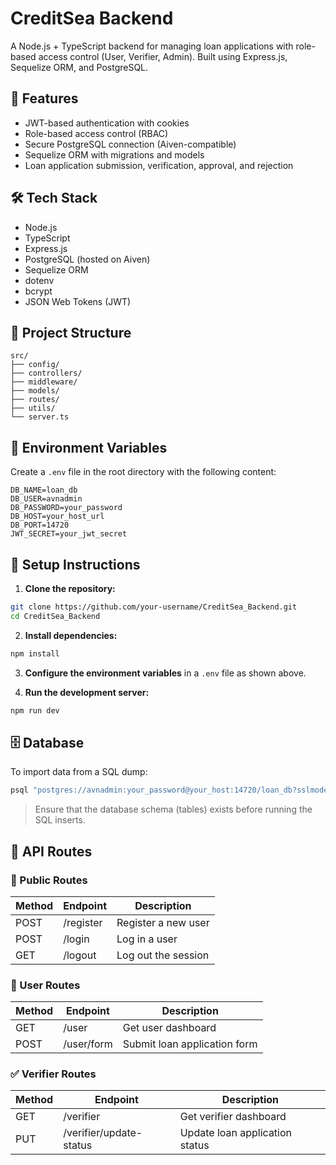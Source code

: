 # CreditSea Backend

A Node.js + TypeScript backend for managing loan applications with role-based access control (User, Verifier, Admin). Built using Express.js, Sequelize ORM, and PostgreSQL.

## 🚀 Features

- JWT-based authentication with cookies  
- Role-based access control (RBAC)  
- Secure PostgreSQL connection (Aiven-compatible)  
- Sequelize ORM with migrations and models  
- Loan application submission, verification, approval, and rejection  

## 🛠 Tech Stack

- Node.js  
- TypeScript  
- Express.js  
- PostgreSQL (hosted on Aiven)  
- Sequelize ORM  
- dotenv  
- bcrypt  
- JSON Web Tokens (JWT)  

## 📁 Project Structure

```
src/
├── config/
├── controllers/
├── middleware/
├── models/
├── routes/
├── utils/
└── server.ts
```

## 🔐 Environment Variables

Create a `.env` file in the root directory with the following content:

```env
DB_NAME=loan_db
DB_USER=avnadmin
DB_PASSWORD=your_password
DB_HOST=your_host_url
DB_PORT=14720
JWT_SECRET=your_jwt_secret
```

## 🧪 Setup Instructions

1. **Clone the repository:**

```bash
git clone https://github.com/your-username/CreditSea_Backend.git
cd CreditSea_Backend
```

2. **Install dependencies:**

```bash
npm install
```

3. **Configure the environment variables** in a `.env` file as shown above.

4. **Run the development server:**

```bash
npm run dev
```

## 🗄 Database

To import data from a SQL dump:

```bash
psql "postgres://avnadmin:your_password@your_host:14720/loan_db?sslmode=require" --file=cleaned-data.sql
```

> Ensure that the database schema (tables) exists before running the SQL inserts.

## 📡 API Routes

### 🧑 Public Routes

| Method | Endpoint   | Description         |
|--------|------------|---------------------|
| POST   | /register  | Register a new user |
| POST   | /login     | Log in a user       |
| GET    | /logout    | Log out the session |

### 👤 User Routes

| Method | Endpoint     | Description                    |
|--------|--------------|--------------------------------|
| GET    | /user        | Get user dashboard             |
| POST   | /user/form   | Submit loan application form   |

### ✅ Verifier Routes

| Method | Endpoint                | Description                     |
|--------|-------------------------|---------------------------------|
| GET    | /verifier               | Get verifier dashboard          |
| PUT    | /verifier/update-status | Update loan application status  |
